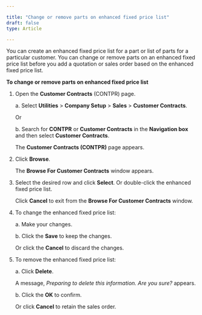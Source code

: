 ```yaml
---

title: "Change or remove parts on enhanced fixed price list"
draft: false
type: Article

---
```


You can create an enhanced fixed price list for a part or list of parts for a particular customer. You can change or remove parts on an enhanced fixed price list before you add a quotation or sales order based on the enhanced fixed price list.

**To change or remove parts on enhanced fixed price list**

1. Open the **Customer Contracts** (CONTPR) page.

    a. Select **Utilities** > **Company Setup** > **Sales** >  **Customer Contracts**.

    Or

    b. Search for **CONTPR** or **Customer Contracts** in the **Navigation box** and then select **Customer Contracts**.

    The **Customer Contracts (CONTPR)** page appears.

2. Click **Browse**.

    The **Browse For Customer Contracts** window appears.

3. Select the desired row and click **Select**. Or double-click the enhanced fixed price list.

    Click **Cancel** to exit from the **Browse For Customer Contracts** window.

4. To change the enhanced fixed price list:

    a. Make your changes.

    b. Click the **Save** to keep the changes.

    Or click the **Cancel** to discard the changes.

5. To remove the enhanced fixed price list:

    a. Click **Delete**.

    A message, *Preparing to delete this information. Are you sure?* appears.

    b. Click the **OK** to confirm.

    Or click **Cancel** to retain the sales order.

​